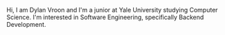 Hi, I am Dylan Vroon and I'm a junior at Yale University studying Computer Science. I'm interested in Software Engineering, specifically Backend Development. 

<!---
drvro/drvro is a ✨ special ✨ repository because its `README.md` (this file) appears on your GitHub profile.
You can click the Preview link to take a look at your changes.
--->
